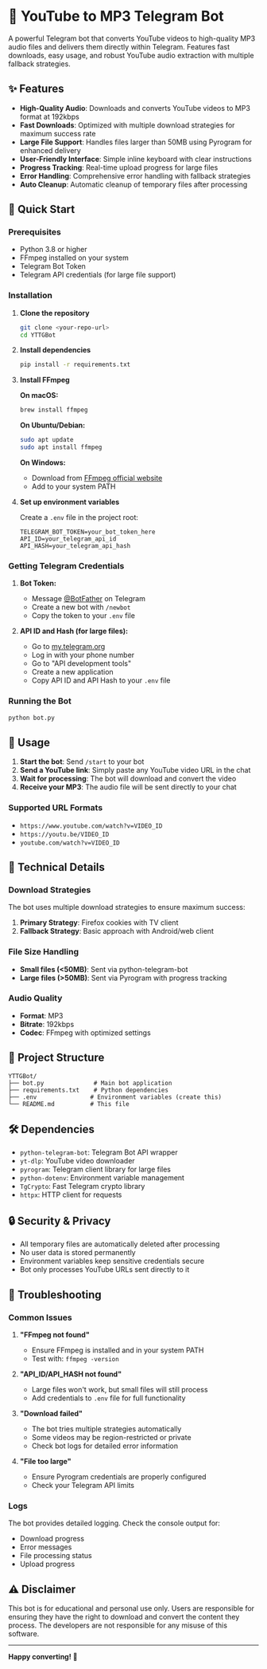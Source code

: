 # 🎵 YouTube to MP3 Telegram Bot

A powerful Telegram bot that converts YouTube videos to high-quality MP3 audio files and delivers them directly within Telegram. Features fast downloads, easy usage, and robust YouTube audio extraction with multiple fallback strategies.

## ✨ Features

- **High-Quality Audio**: Downloads and converts YouTube videos to MP3 format at 192kbps
- **Fast Downloads**: Optimized with multiple download strategies for maximum success rate
- **Large File Support**: Handles files larger than 50MB using Pyrogram for enhanced delivery
- **User-Friendly Interface**: Simple inline keyboard with clear instructions
- **Progress Tracking**: Real-time upload progress for large files
- **Error Handling**: Comprehensive error handling with fallback strategies
- **Auto Cleanup**: Automatic cleanup of temporary files after processing

## 🚀 Quick Start

### Prerequisites

- Python 3.8 or higher
- FFmpeg installed on your system
- Telegram Bot Token
- Telegram API credentials (for large file support)

### Installation

1. **Clone the repository**
   ```bash
   git clone <your-repo-url>
   cd YTTGBot
   ```

2. **Install dependencies**
   ```bash
   pip install -r requirements.txt
   ```

3. **Install FFmpeg**
   
   **On macOS:**
   ```bash
   brew install ffmpeg
   ```
   
   **On Ubuntu/Debian:**
   ```bash
   sudo apt update
   sudo apt install ffmpeg
   ```
   
   **On Windows:**
   - Download from [FFmpeg official website](https://ffmpeg.org/download.html)
   - Add to your system PATH

4. **Set up environment variables**
   
   Create a `.env` file in the project root:
   ```env
   TELEGRAM_BOT_TOKEN=your_bot_token_here
   API_ID=your_telegram_api_id
   API_HASH=your_telegram_api_hash
   ```

### Getting Telegram Credentials

1. **Bot Token:**
   - Message [@BotFather](https://t.me/botfather) on Telegram
   - Create a new bot with `/newbot`
   - Copy the token to your `.env` file

2. **API ID and Hash (for large files):**
   - Go to [my.telegram.org](https://my.telegram.org)
   - Log in with your phone number
   - Go to "API development tools"
   - Create a new application
   - Copy API ID and API Hash to your `.env` file

### Running the Bot

```bash
python bot.py
```

## 📱 Usage

1. **Start the bot**: Send `/start` to your bot
2. **Send a YouTube link**: Simply paste any YouTube video URL in the chat
3. **Wait for processing**: The bot will download and convert the video
4. **Receive your MP3**: The audio file will be sent directly to your chat

### Supported URL Formats

- `https://www.youtube.com/watch?v=VIDEO_ID`
- `https://youtu.be/VIDEO_ID`
- `youtube.com/watch?v=VIDEO_ID`

## 🔧 Technical Details

### Download Strategies

The bot uses multiple download strategies to ensure maximum success:

1. **Primary Strategy**: Firefox cookies with TV client
2. **Fallback Strategy**: Basic approach with Android/web client

### File Size Handling

- **Small files (<50MB)**: Sent via python-telegram-bot
- **Large files (>50MB)**: Sent via Pyrogram with progress tracking

### Audio Quality

- **Format**: MP3
- **Bitrate**: 192kbps
- **Codec**: FFmpeg with optimized settings

## 📁 Project Structure

```
YTTGBot/
├── bot.py              # Main bot application
├── requirements.txt    # Python dependencies
├── .env               # Environment variables (create this)
└── README.md          # This file
```

## 🛠️ Dependencies

- `python-telegram-bot`: Telegram Bot API wrapper
- `yt-dlp`: YouTube video downloader
- `pyrogram`: Telegram client library for large files
- `python-dotenv`: Environment variable management
- `TgCrypto`: Fast Telegram crypto library
- `httpx`: HTTP client for requests

## 🔒 Security & Privacy

- All temporary files are automatically deleted after processing
- No user data is stored permanently
- Environment variables keep sensitive credentials secure
- Bot only processes YouTube URLs sent directly to it

## 🐛 Troubleshooting

### Common Issues

1. **"FFmpeg not found"**
   - Ensure FFmpeg is installed and in your system PATH
   - Test with: `ffmpeg -version`

2. **"API_ID/API_HASH not found"**
   - Large files won't work, but small files will still process
   - Add credentials to `.env` file for full functionality

3. **"Download failed"**
   - The bot tries multiple strategies automatically
   - Some videos may be region-restricted or private
   - Check bot logs for detailed error information

4. **"File too large"**
   - Ensure Pyrogram credentials are properly configured
   - Check your Telegram API limits

### Logs

The bot provides detailed logging. Check the console output for:
- Download progress
- Error messages
- File processing status
- Upload progress

## ⚠️ Disclaimer

This bot is for educational and personal use only. Users are responsible for ensuring they have the right to download and convert the content they process. The developers are not responsible for any misuse of this software.

---

**Happy converting! 🎵**
